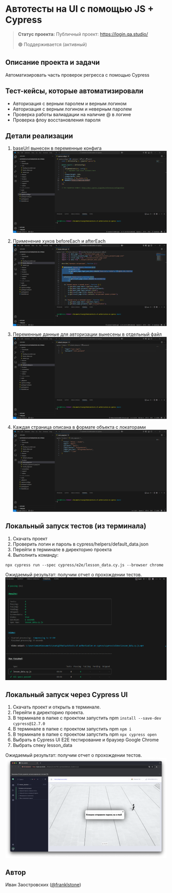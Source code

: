 # Автотесты на UI с помощью JS + Cypress

> **Статус проекта:**
> Публичный проект: https://login.qa.studio/
> 
> 🟢 Поддерживается (активный) 

## Описание проекта и задачи
Автоматизировать часть проверок регресса с помощью Cypress

## Тест-кейсы, которые автоматизировали
* Авторизация с верным паролем и верным логином
* Авторизация c верным логином и неверным паролем
* Проверка работы валиадации на наличие @ в логине
* Проверка флоу восстановления пароля

## Детали реализации

1. baseUrl вынесен в переменные конфига
![image](static/baseUrl.png)

2. Применение хуков beforeEach и afterEach
![image](static/hooks.png)

3. Переменные данные для авторизации вынесены в отдельный файл
![image](static/user_data.png)

4. Каждая страница описана в формате объекта с локаторами
![image](static/locators.png)

## Локальный запуск тестов (из терминала)
1. Скачать проект
2. Проверить логин и пароль в cypress/helpers/default_data.json
3. Перейти в терминале в директорию проекта
4. Выполнить команду:
```
npx cypress run --spec cypress/e2e/lesson_data.cy.js --browser chrome
```
Ожидаемый результат: получим отчет о прохождении тестов.
![image](static/cypress_cli.png)


## Локальный запуск через Cypress UI
1. Скачать проект и открыть в терминале.
2. Перейти в директорию проекта.
3. В терминале в папке с проектом запустить npm `install --save-dev cypress@12.7.0`
4. В терминале в папке с проектом запустить npm `npm i`
5. В терминале в папке с проектом запустить npm `npx cypress open`
6. Выбрать в Cypress UI E2E тестирование и браузер Google Chrome
7. Выбрать спеку lesson_data

Ожидаемый результат: получим отчет о прохождении тестов.
![image](static/Cypress_UI.png)


## Автор

Иван Заостровских ([@franklstone](https://t.me/franklstone))
